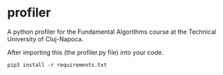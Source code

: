 # profiler
 A python profiler for the Fundamental Algorithms course at the Technical University of Cluj-Napoca.

After importing this (the profiler.py file) into your code. 
````
pip3 install -r requirements.txt
````
